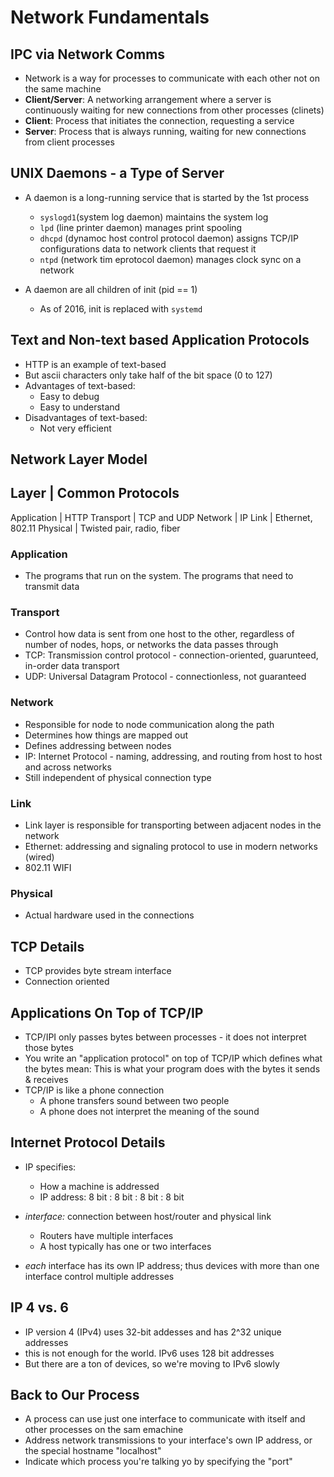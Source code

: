 # Network Fundamentals #

## IPC via Network Comms ##
* Network is a way for processes to communicate with each other not on the same machine
* __Client/Server__: A networking arrangement where a server is continuously waiting for new connections from other processes (clinets)
* __Client__: Process that initiates the connection, requesting a service
* __Server__: Process that is always running, waiting for new connections from client processes


## UNIX Daemons - a Type of Server ##
* A daemon is a long-running service that is started by the 1st process
    * `syslogd1`(system log daemon) maintains the system log
    * `lpd` (line printer daemon) manages print spooling
    * `dhcpd` (dynamoc host control protocol daemon) assigns TCP/IP configurations data to network clients that request it
    * `ntpd` (network tim eprotocol daemon) manages clock sync on a network

* A daemon are all children of init (pid == 1)
    * As of 2016, init is replaced with `systemd`

## Text and Non-text based Application Protocols ##
* HTTP is an example of text-based
* But ascii characters only take half of the bit space (0 to 127)
* Advantages of text-based:
    * Easy to debug
    * Easy to understand
* Disadvantages of text-based:
    * Not very efficient


## Network Layer Model ##

Layer | Common Protocols
------------------------
Application | HTTP
Transport | TCP and UDP
Network | IP
Link | Ethernet, 802.11
Physical | Twisted pair, radio, fiber


### Application ###
* The programs that run on the system. The programs that need to transmit data

### Transport ###
* Control how data is sent from one host to the other, regardless of number of nodes, hops, or networks the data passes through
* TCP: Transmission control protocol - connection-oriented, guarunteed, in-order data transport
* UDP: Universal Datagram Protocol - connectionless, not guaranteed

### Network ###
* Responsible for node to node communication along the path
* Determines how things are mapped out
* Defines addressing between nodes
* IP: Internet Protocol - naming, addressing, and routing from host to host and across networks
* Still independent of physical connection type

### Link ###
* Link layer is responsible for transporting between adjacent nodes in the network
* Ethernet: addressing and signaling protocol to use in modern networks (wired)
* 802.11 WIFI

### Physical ###
* Actual hardware used in the connections


## TCP Details ##
* TCP provides byte stream interface
* Connection oriented

## Applications On Top of TCP/IP ##
* TCP/IPI only passes bytes between processes - it does not interpret those bytes
* You write an "application protocol" on top of TCP/IP which defines what the bytes mean: This is what your program does with the bytes it sends & receives
* TCP/IP is like a phone connection
    * A phone transfers sound between two people
    * A phone does not interpret the meaning of the sound
## Internet Protocol Details ##
* IP specifies:
    * How a machine is addressed
    * IP address: 8 bit : 8 bit : 8 bit : 8 bit

* _interface:_ connection between host/router and physical link
    * Routers have multiple interfaces
    * A host typically has one or two interfaces

* _each_ interface has its own IP address; thus devices with more than one interface control multiple addresses

## IP 4 vs. 6 ##
* IP version 4 (IPv4) uses 32-bit addesses and has 2^32 unique addresses
* this is not enough for the world. IPv6 uses 128 bit addresses
* But there are a ton of devices, so we're moving to IPv6 slowly

## Back to Our Process ##
* A process can use just one interface to communicate with itself and other processes on the sam emachine
* Address network transmissions to your interface's own IP address, or the special hostname "localhost"
* Indicate which process you're talking yo by specifying the "port" 


